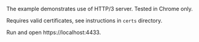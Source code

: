 The example demonstrates use of HTTP/3 server. Tested in Chrome only.

Requires valid certificates, see instructions in `certs` directory.

Run and open https://localhost:4433.

